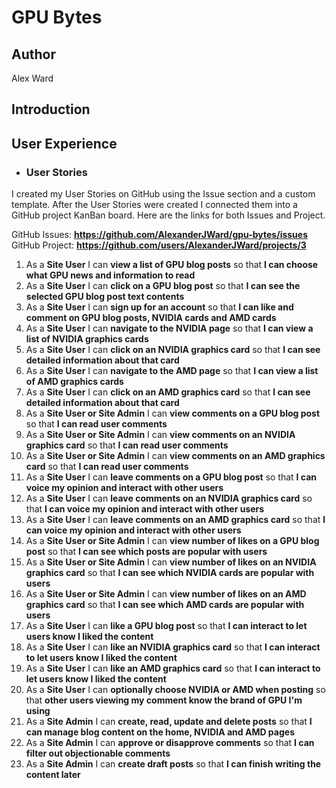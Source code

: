# GPU Bytes

## Author
Alex Ward

## Introduction

## User Experience

* ### User Stories
I created my User Stories on GitHub using the Issue section and a custom template. After the User Stories were created I connected them into a GitHub project KanBan board. Here are the links for both Issues and Project.

GitHub Issues: __https://github.com/AlexanderJWard/gpu-bytes/issues__ \
GitHub Project: __https://github.com/users/AlexanderJWard/projects/3__

1. As a **Site User** I can **view a list of GPU blog posts** so that **I can choose what GPU news and information to read**
2. As a **Site User** I can **click on a GPU blog post** so that **I can see the selected GPU blog post text contents**
3. As a **Site User** I can **sign up for an account** so that **I can like and comment on GPU blog posts, NVIDIA cards and AMD cards**
4. As a **Site User** I can **navigate to the NVIDIA page** so that **I can view a list of NVIDIA graphics cards**
5. As a **Site User** I can **click on an NVIDIA graphics card** so that **I can see detailed information about that card**
6. As a **Site User** I can **navigate to the AMD page** so that **I can view a list of AMD graphics cards**
7. As a **Site User** I can **click on an AMD graphics card** so that **I can see detailed information about that card**
8. As a **Site User or Site Admin** I can **view comments on a GPU blog post** so that **I can read user comments**
9. As a **Site User or Site Admin** I can **view comments on an NVIDIA graphics card** so that **I can read user comments**
10. As a **Site User or Site Admin** I can **view comments on an AMD graphics card** so that **I can read user comments**
11. As a **Site User** I can **leave comments on a GPU blog post** so that **I can voice my opinion and interact with other users**
12. As a **Site User** I can **leave comments on an NVIDIA graphics card** so that **I can voice my opinion and interact with other users**
13. As a **Site User** I can **leave comments on an AMD graphics card** so that **I can voice my opinion and interact with other users**
14. As a **Site User or Site Admin** I can **view number of likes on a GPU blog post** so that **I can see which posts are popular with users**
15. As a **Site User or Site Admin** I can **view number of likes on an NVIDIA graphics card** so that **I can see which NVIDIA cards are popular with users**
16. As a **Site User or Site Admin** I can **view number of likes on an AMD graphics card** so that **I can see which AMD cards are popular with users**
17. As a **Site User** I can **like a GPU blog post** so that **I can interact to let users know I liked the content**
18. As a **Site User** I can **like an NVIDIA graphics card** so that **I can interact to let users know I liked the content**
19. As a **Site User** I can **like an AMD graphics card** so that **I can interact to let users know I liked the content**
20. As a **Site User** I can **optionally choose NVIDIA or AMD when posting** so that **other users viewing my comment know the brand of GPU I'm using**
21. As a **Site Admin** I can **create, read, update and delete posts** so that **I can manage blog content on the home, NVIDIA and AMD pages**
22. As a **Site Admin** I can **approve or disapprove comments** so that **I can filter out objectionable comments**
23. As a **Site Admin** I can **create draft posts** so that **I can finish writing the content later**
